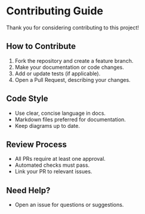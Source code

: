 # Contributing Guide

Thank you for considering contributing to this project!

## How to Contribute
1. Fork the repository and create a feature branch.
2. Make your documentation or code changes.
3. Add or update tests (if applicable).
4. Open a Pull Request, describing your changes.

## Code Style
- Use clear, concise language in docs.
- Markdown files preferred for documentation.
- Keep diagrams up to date.

## Review Process
- All PRs require at least one approval.
- Automated checks must pass.
- Link your PR to relevant issues.

## Need Help?
- Open an issue for questions or suggestions.